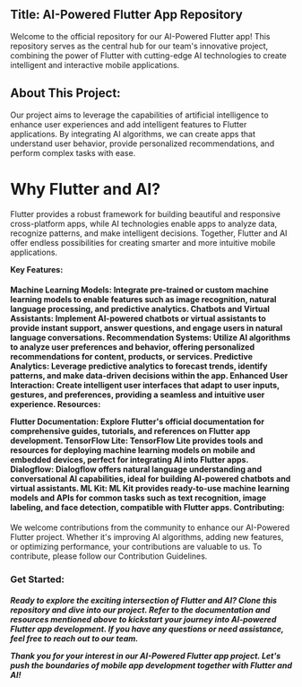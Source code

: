 <h2>Title: AI-Powered Flutter App Repository</h2>

Welcome to the official repository for our AI-Powered Flutter app! This repository serves as the central hub for our team's innovative project, combining the power of Flutter with cutting-edge AI technologies to create intelligent and interactive mobile applications.

<h2>About This Project:</h2>

Our project aims to leverage the capabilities of artificial intelligence to enhance user experiences and add intelligent features to Flutter applications. By integrating AI algorithms, we can create apps that understand user behavior, provide personalized recommendations, and perform complex tasks with ease.

<h1>Why Flutter and AI?</h1>

Flutter provides a robust framework for building beautiful and responsive cross-platform apps, while AI technologies enable apps to analyze data, recognize patterns, and make intelligent decisions. Together, Flutter and AI offer endless possibilities for creating smarter and more intuitive mobile applications.

<b>Key Features:</b>
<h4>
Machine Learning Models: Integrate pre-trained or custom machine learning models to enable features such as image recognition, natural language processing, and predictive analytics.
Chatbots and Virtual Assistants: Implement AI-powered chatbots or virtual assistants to provide instant support, answer questions, and engage users in natural language conversations.
Recommendation Systems: Utilize AI algorithms to analyze user preferences and behavior, offering personalized recommendations for content, products, or services.
Predictive Analytics: Leverage predictive analytics to forecast trends, identify patterns, and make data-driven decisions within the app.
Enhanced User Interaction: Create intelligent user interfaces that adapt to user inputs, gestures, and preferences, providing a seamless and intuitive user experience.
Resources:

Flutter Documentation: Explore Flutter's official documentation for comprehensive guides, tutorials, and references on Flutter app development.
TensorFlow Lite: TensorFlow Lite provides tools and resources for deploying machine learning models on mobile and embedded devices, perfect for integrating AI into Flutter apps.
Dialogflow: Dialogflow offers natural language understanding and conversational AI capabilities, ideal for building AI-powered chatbots and virtual assistants.
ML Kit: ML Kit provides ready-to-use machine learning models and APIs for common tasks such as text recognition, image labeling, and face detection, compatible with Flutter apps.
Contributing:
</h4>
We welcome contributions from the community to enhance our AI-Powered Flutter project. Whether it's improving AI algorithms, adding new features, or optimizing performance, your contributions are valuable to us. To contribute, please follow our Contribution Guidelines.

<h3>Get Started:</h3>
<h5>
Ready to explore the exciting intersection of Flutter and AI? Clone this repository and dive into our project. Refer to the documentation and resources mentioned above to kickstart your journey into AI-powered Flutter app development. If you have any questions or need assistance, feel free to reach out to our team.

Thank you for your interest in our AI-Powered Flutter app project. Let's push the boundaries of mobile app development together with Flutter and AI!
</h5>
